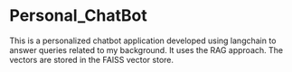 ﻿# Personal_ChatBot

This is a personalized chatbot application developed using langchain to answer queries related to my background. It uses the RAG approach. The vectors are stored in the FAISS vector store.
